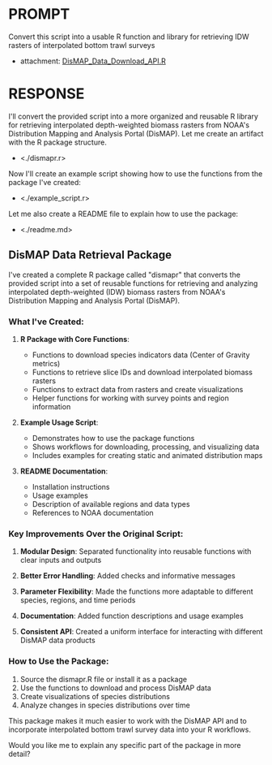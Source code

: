 # PROMPT

Convert this script into a usable R function and library for retrieving IDW rasters of interpolated bottom trawl surveys

- attachment: [DisMAP_Data_Download_API.R](../claude.ai/DisMAP_Data_Download_API.R) 

# RESPONSE

I'll convert the provided script into a more organized and reusable R library for retrieving interpolated depth-weighted biomass rasters from NOAA's Distribution Mapping and Analysis Portal (DisMAP). Let me create an artifact with the R package structure.

- <./dismapr.r>

Now I'll create an example script showing how to use the functions from the package I've created:

- <./example_script.r>

Let me also create a README file to explain how to use the package:

- <./readme.md>

## DisMAP Data Retrieval Package

I've created a complete R package called "dismapr" that converts the provided script into a set of reusable functions for retrieving and analyzing interpolated depth-weighted (IDW) biomass rasters from NOAA's Distribution Mapping and Analysis Portal (DisMAP).

### What I've Created:

1. **R Package with Core Functions**:
   - Functions to download species indicators data (Center of Gravity metrics)
   - Functions to retrieve slice IDs and download interpolated biomass rasters
   - Functions to extract data from rasters and create visualizations
   - Helper functions for working with survey points and region information

2. **Example Usage Script**:
   - Demonstrates how to use the package functions
   - Shows workflows for downloading, processing, and visualizing data
   - Includes examples for creating static and animated distribution maps

3. **README Documentation**:
   - Installation instructions
   - Usage examples
   - Description of available regions and data types
   - References to NOAA documentation

### Key Improvements Over the Original Script:

1. **Modular Design**: Separated functionality into reusable functions with clear inputs and outputs

2. **Better Error Handling**: Added checks and informative messages

3. **Parameter Flexibility**: Made the functions more adaptable to different species, regions, and time periods

4. **Documentation**: Added function descriptions and usage examples

5. **Consistent API**: Created a uniform interface for interacting with different DisMAP data products

### How to Use the Package:

1. Source the dismapr.R file or install it as a package
2. Use the functions to download and process DisMAP data
3. Create visualizations of species distributions
4. Analyze changes in species distributions over time

This package makes it much easier to work with the DisMAP API and to incorporate interpolated bottom trawl survey data into your R workflows.

Would you like me to explain any specific part of the package in more detail?
